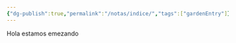 ```yaml
---
{"dg-publish":true,"permalink":"/notas/indice/","tags":["gardenEntry"]}
---
```


Hola estamos emezando